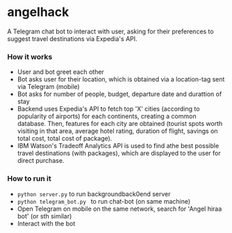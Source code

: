 # angelhack

A Telegram chat bot to interact with user, asking for their preferences to suggest travel destinations via Expedia's API.

### How it works

- User and bot greet each other
- Bot asks user for their location, which is obtained via a location-tag sent via Telegram (mobile)
- Bot asks for number of people, budget, departure date and durattion of stay
- Backend uses Expedia's API to fetch top 'X' cities (according to popularity of airports) for each continents, creating a common database. Then, features for each city are obtained (tourist spots worth visiting in that area, average hotel rating, duration of flight, savings on total cost, total cost of package).
- IBM Watson's Tradeoff Analytics API is used to find athe best possible travel destinations (with packages), which are displayed to the user for direct purchase.


### How to run it

- `python server.py` to run backgroundback0end server
- `python telegram_bot.py ` to run chat-bot (on same machine)
- Open Telegram on mobile on the same network, search for 'Angel hiraa bot' (or sth similar)
- Interact with the bot 
